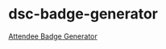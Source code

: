 # dsc-badge-generator

[Attendee Badge Generator](https://dscvitpuneattendee.netlify.app/ "Website")
